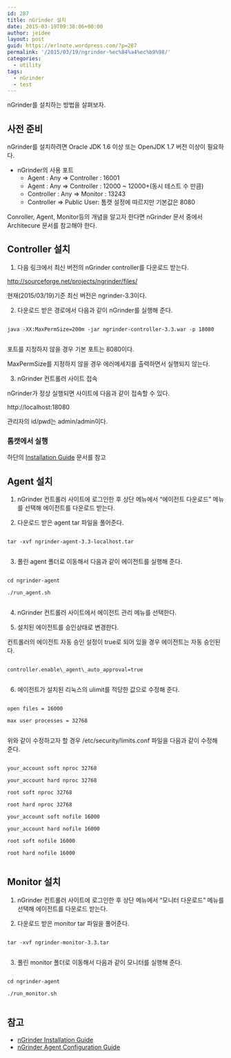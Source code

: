 ```yaml
---
id: 287
title: nGrinder 설치
date: 2015-03-19T09:38:06+00:00
author: jeidee
layout: post
guid: https://erlnote.wordpress.com/?p=287
permalink: '/2015/03/19/ngrinder-%ec%84%a4%ec%b9%98/'
categories:
  - utility
tags:
  - nGrinder
  - test
---
```

nGrinder를 설치하는 방법을 살펴보자.

## 사전 준비

nGrinder를 설치하려면 Oracle JDK 1.6 이상 또는 OpenJDK 1.7 버전 이상이 필요하다.

  * nGrinder의 사용 포트 
      * Agent : Any => Controller : 16001
      * Agent : Any => Controller : 12000 ~ 12000+(동시 테스트 수 만큼)
      * Controller : Any => Monitor : 13243
      * Controller => Public User: 톰캣 설정에 따르지만 기본값은 8080

Conroller, Agent, Monitor등의 개념을 알고자 한다면 nGrinder 문서 중에서 Architecure 문서를 참고해야 한다.

## Controller 설치

1) 다음 링크에서 최신 버전의 nGrinder controller를 다운로드 받는다.

http://sourceforge.net/projects/ngrinder/files/

현재(2015/03/19)기준 최신 버전은 ngrinder-3.3이다.

2) 다운로드 받은 경로에서 다음과 같이 nGrinder를 실행해 준다.

```
  
java -XX:MaxPermSize=200m -jar ngrinder-controller-3.3.war -p 18080
  
```

포트를 지정하지 않을 경우 기본 포트는 8080이다.
  
MaxPermSize를 지정하지 않을 경우 에러메세지를 출력하면서 실행되지 않는다.

3) nGrinder 컨트롤러 사이트 접속

nGrinder가 정상 실행되면 사이트에 다음과 같이 접속할 수 있다.

http://localhost:18080

관리자의 id/pwd는 admin/admin이다.

### 톰캣에서 실행

하단의 [Installation Guide](http://www.cubrid.org/wiki_ngrinder/entry/installation-guide) 문서를 참고

## Agent 설치

1) nGrinder 컨트롤러 사이트에 로그인한 후 상단 메뉴에서 &#8220;에이전트 다운로드&#8221; 메뉴를 선택해 에이전트를 다운로드 받는다.

2) 다운로드 받은 agent tar 파일을 풀어준다.

```
  
tar -xvf ngrinder-agent-3.3-localhost.tar
  
```

3) 풀린 agent 폴더로 이동해서 다음과 같이 에이전트를 실행해 준다.

```
  
cd ngrinder-agent
  
./run_agent.sh
  
```

4) nGrinder 컨트롤러 사이트에서 에이전트 관리 메뉴를 선택한다.

5) 설치된 에이전트를 승인상태로 변경한다.
  
컨트롤러의 에이전트 자동 승인 설정이 true로 되어 있을 경우 에이전트는 자동 승인된다.

```
  
controller.enable\_agent\_auto_approval=true
  
```

6) 에이전트가 설치된 리눅스의 ulimit를 적당한 값으로 수정해 준다.

```
  
open files = 16000
  
max user processes = 32768
  
```

위와 같이 수정하고자 할 경우 /etc/security/limits.conf 파일을 다음과 같이 수정해 준다.

```
  
your_account soft nproc 32768
  
your_account hard nproc 32768
  
root soft nproc 32768
  
root hard nproc 32768
  
your_account soft nofile 16000
  
your_account hard nofile 16000
  
root soft nofile 16000
  
root hard nofile 16000
  
```

## Monitor 설치

1) nGrinder 컨트롤러 사이트에 로그인한 후 상단 메뉴에서 &#8220;모니터 다운로드&#8221; 메뉴를 선택해 에이전트를 다운로드 받는다.

2) 다운로드 받은 monitor tar 파일을 풀어준다.

```
  
tar -xvf ngrinder-monitor-3.3.tar
  
```

3) 풀린 monitor 폴더로 이동해서 다음과 같이 모니터를 실행해 준다.

```
  
cd ngrinder-agent
  
./run_monitor.sh
  
```

## 참고

  * [nGrinder Installation Guide](http://www.cubrid.org/wiki_ngrinder/entry/installation-guide)
  * [nGrinder Agent Configuration Guide](http://www.cubrid.org/wiki_ngrinder/entry/agent-configuration-guide)